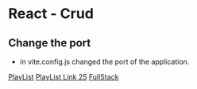 # React - Crud

## Change the port

- in vite.config.js changed the port of the application.

[PlayList](https://youtube.com/playlist?list=PLGRDMO4rOGcODJeYSY08lIILkqoydQI2k&si=0Jc1KmGis1leHp1p)
[PlayList Link 25](https://youtu.be/k8whvEtAphE?si=_z5IVw8HMow4fxKe)
[FullStack](https://youtu.be/5i379k0Xh_s?si=7Qse0vCASiDxF4MI)
